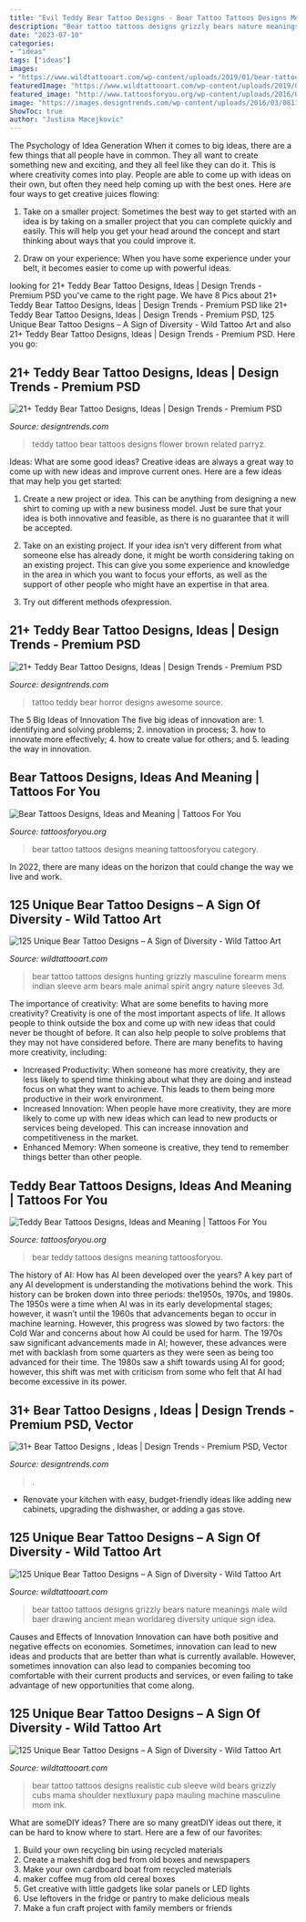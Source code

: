 ```yaml
---
title: "Evil Teddy Bear Tattoo Designs - Bear Tattoo Tattoos Designs Meaning Tattoosforyou Category"
description: "Bear tattoo tattoos designs grizzly bears nature meanings male wild baer drawing ancient mean worldareg diversity unique sign idea"
date: "2023-07-10"
categories:
- "ideas"
tags: ["ideas"]
images:
- "https://www.wildtattooart.com/wp-content/uploads/2019/01/bear-tattoos-26011953.jpg"
featuredImage: "https://www.wildtattooart.com/wp-content/uploads/2019/01/bear-tattoos-26011953.jpg"
featured_image: "http://www.tattoosforyou.org/wp-content/uploads/2016/03/Teddy-Bear-Tattoos-for-Men.jpg"
image: "https://images.designtrends.com/wp-content/uploads/2016/03/08111640/Horror-Tattoo-of-Teddy-Bear.jpg"
ShowToc: true
author: "Justina Macejkovic"
---
```



The Psychology of Idea Generation
When it comes to big ideas, there are a few things that all people have in common. They all want to create something new and exciting, and they all feel like they can do it. This is where creativity comes into play. People are able to come up with ideas on their own, but often they need help coming up with the best ones. Here are four ways to get creative juices flowing:
1. Take on a smaller project: Sometimes the best way to get started with an idea is by taking on a smaller project that you can complete quickly and easily. This will help you get your head around the concept and start thinking about ways that you could improve it.

2. Draw on your experience: When you have some experience under your belt, it becomes easier to come up with powerful ideas.

	

		
looking for 21+ Teddy Bear Tattoo Designs, Ideas | Design Trends - Premium PSD you've came to the right page. We have 8 Pics about 21+ Teddy Bear Tattoo Designs, Ideas | Design Trends - Premium PSD like 21+ Teddy Bear Tattoo Designs, Ideas | Design Trends - Premium PSD, 125 Unique Bear Tattoo Designs – A Sign of Diversity - Wild Tattoo Art and also 21+ Teddy Bear Tattoo Designs, Ideas | Design Trends - Premium PSD. Here you go:
		
    
## 21+ Teddy Bear Tattoo Designs, Ideas | Design Trends - Premium PSD

<img loading=lazy src="https://images.designtrends.com/wp-content/uploads/2016/03/08114252/Brown-Teddy-With-Flower.jpg" onerror="this.onerror=null;this.src='https://tse2.mm.bing.net/th?id=OIP.h2Aeyhp4xlHFmwGFKyGX4gHaHa&amp;pid=15.1';" alt="21+ Teddy Bear Tattoo Designs, Ideas | Design Trends - Premium PSD">

_Source: designtrends.com_

>teddy tattoo bear tattoos designs flower brown related parryz. 

	

Ideas: What are some good ideas?
Creative ideas are always a great way to come up with new ideas and improve current ones. Here are a few ideas that may help you get started:
1. Create a new project or idea. This can be anything from designing a new shirt to coming up with a new business model. Just be sure that your idea is both innovative and feasible, as there is no guarantee that it will be accepted.

2. Take on an existing project. If your idea isn’t very different from what someone else has already done, it might be worth considering taking on an existing project. This can give you some experience and knowledge in the area in which you want to focus your efforts, as well as the support of other people who might have an expertise in that area.

3. Try out different methods ofexpression.

    
## 21+ Teddy Bear Tattoo Designs, Ideas | Design Trends - Premium PSD

<img loading=lazy src="https://images.designtrends.com/wp-content/uploads/2016/03/08111640/Horror-Tattoo-of-Teddy-Bear.jpg" onerror="this.onerror=null;this.src='https://tse2.mm.bing.net/th?id=OIP._XeXrcXe0ZvArW2LkhOJywHaHa&amp;pid=15.1';" alt="21+ Teddy Bear Tattoo Designs, Ideas | Design Trends - Premium PSD">

_Source: designtrends.com_

>tattoo teddy bear horror designs awesome source. 

	

The 5 Big Ideas of Innovation
The five big ideas of innovation are: 1. identifying and solving problems; 2. innovation in process; 3. how to innovate more effectively; 4. how to create value for others; and 5. leading the way in innovation.

    
## Bear Tattoos Designs, Ideas And Meaning | Tattoos For You

<img loading=lazy src="https://www.tattoosforyou.org/wp-content/uploads/2013/10/Black-Bear-Tattoo.jpg" onerror="this.onerror=null;this.src='https://tse4.mm.bing.net/th?id=OIP.4avGZ9WQO8ZYcLS2O8TC9gHaKX&amp;pid=15.1';" alt="Bear Tattoos Designs, Ideas and Meaning | Tattoos For You">

_Source: tattoosforyou.org_

>bear tattoo tattoos designs meaning tattoosforyou category. 

	

In 2022, there are many ideas on the horizon that could change the way we live and work.

    
## 125 Unique Bear Tattoo Designs – A Sign Of Diversity - Wild Tattoo Art

<img loading=lazy src="https://www.wildtattooart.com/wp-content/uploads/2019/01/bear-tattoos-26011953.jpg" onerror="this.onerror=null;this.src='https://tse2.mm.bing.net/th?id=OIP.Q21zN-M_yjlLdBJgH_U_MgHaHa&amp;pid=15.1';" alt="125 Unique Bear Tattoo Designs – A Sign of Diversity - Wild Tattoo Art">

_Source: wildtattooart.com_

>bear tattoo tattoos designs hunting grizzly masculine forearm mens indian sleeve arm bears male animal spirit angry nature sleeves 3d. 

	

The importance of creativity: What are some benefits to having more creativity?
Creativity is one of the most important aspects of life. It allows people to think outside the box and come up with new ideas that could never be thought of before. It can also help people to solve problems that they may not have considered before. There are many benefits to having more creativity, including: 
- Increased Productivity: When someone has more creativity, they are less likely to spend time thinking about what they are doing and instead focus on what they want to achieve. This leads to them being more productive in their work environment. 
- Increased Innovation: When people have more creativity, they are more likely to come up with new ideas which can lead to new products or services being developed. This can increase innovation and competitiveness in the market. 
- Enhanced Memory: When someone is creative, they tend to remember things better than other people.

    
## Teddy Bear Tattoos Designs, Ideas And Meaning | Tattoos For You

<img loading=lazy src="http://www.tattoosforyou.org/wp-content/uploads/2016/03/Teddy-Bear-Tattoos-for-Men.jpg" onerror="this.onerror=null;this.src='https://tse2.mm.bing.net/th?id=OIP.miPJ2nPI-CDdA7y7UDMeKwHaLK&amp;pid=15.1';" alt="Teddy Bear Tattoos Designs, Ideas and Meaning | Tattoos For You">

_Source: tattoosforyou.org_

>bear teddy tattoos designs meaning tattoosforyou. 

	

The history of AI: How has AI been developed over the years?
A key part of any AI development is understanding the motivations behind the work. This history can be broken down into three periods: the1950s, 1970s, and 1980s. The 1950s were a time when AI was in its early developmental stages; however, it wasn’t until the 1960s that advancements began to occur in machine learning. However, this progress was slowed by two factors: the Cold War and concerns about how AI could be used for harm. The 1970s saw significant advancements made in AI; however, these advances were met with backlash from some quarters as they were seen as being too advanced for their time. The 1980s saw a shift towards using AI for good; however, this shift was met with criticism from some who felt that AI had become excessive in its power.

    
## 31+ Bear Tattoo Designs , Ideas | Design Trends - Premium PSD, Vector

<img loading=lazy src="https://images.designtrends.com/wp-content/uploads/2016/04/13070023/Bear-And-Wolf-Tattoo-Design-On-Wrist.jpg" onerror="this.onerror=null;this.src='https://tse4.mm.bing.net/th?id=OIP.26crWez7ihbkrwd5QwnCyAHaIH&amp;pid=15.1';" alt="31+ Bear Tattoo Designs , Ideas | Design Trends - Premium PSD, Vector">

_Source: designtrends.com_

>. 

	

- Renovate your kitchen with easy, budget-friendly ideas like adding new cabinets, upgrading the dishwasher, or adding a gas stove.

    
## 125 Unique Bear Tattoo Designs – A Sign Of Diversity - Wild Tattoo Art

<img loading=lazy src="https://www.wildtattooart.com/wp-content/uploads/2019/01/bear-tattoos-2601198.jpg" onerror="this.onerror=null;this.src='https://tse4.mm.bing.net/th?id=OIP.EdwAmY5kzoan720vuWADMAHaHa&amp;pid=15.1';" alt="125 Unique Bear Tattoo Designs – A Sign of Diversity - Wild Tattoo Art">

_Source: wildtattooart.com_

>bear tattoo tattoos designs grizzly bears nature meanings male wild baer drawing ancient mean worldareg diversity unique sign idea. 

	

Causes and Effects of Innovation
Innovation can have both positive and negative effects on economies. Sometimes, innovation can lead to new ideas and products that are better than what is currently available. However, sometimes innovation can also lead to companies becoming too comfortable with their current products and services, or even failing to take advantage of new opportunities that come along.

    
## 125 Unique Bear Tattoo Designs – A Sign Of Diversity - Wild Tattoo Art

<img loading=lazy src="https://www.wildtattooart.com/wp-content/uploads/2019/01/bear-tattoos-26011950.jpg" onerror="this.onerror=null;this.src='https://tse3.mm.bing.net/th?id=OIP.O0u-CXoRgZ3QcsOVfn5MzQHaJI&amp;pid=15.1';" alt="125 Unique Bear Tattoo Designs – A Sign of Diversity - Wild Tattoo Art">

_Source: wildtattooart.com_

>bear tattoo tattoos designs realistic cub sleeve wild bears grizzly cubs mama shoulder nextluxury papa mauling machine masculine mom ink. 

	

What are someDIY ideas?
There are so many greatDIY ideas out there, it can be hard to know where to start. Here are a few of our favorites: 
1. Build your own recycling bin using recycled materials 
2. Create a makeshift dog bed from old boxes and newspapers 
3. Make your own cardboard boat from recycled materials 
4. maker coffee mug from old cereal boxes 
5. Get creative with little gadgets like solar panels or LED lights 
6. Use leftovers in the fridge or pantry to make delicious meals 
7. Make a fun craft project with family members or friends 

